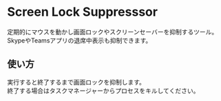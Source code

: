 Screen Lock Suppresssor
=============
定期的にマウスを動かし画面ロックやスクリーンセーバーを抑制するツール。  
SkypeやTeamsアプリの退席中表示も抑制できます。

使い方
------

実行すると終了するまで画面ロックを抑制します。  
終了する場合はタスクマネージャーからプロセスをキルしてください。
